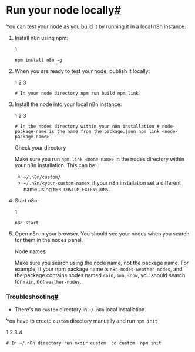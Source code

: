 [](https://github.com/n8n-io/n8n-docs/edit/main/docs/integrations/creating-nodes/test/run-node-locally.md "Edit this page")

# Run your node locally[#](#run-your-node-locally "Permanent link")

You can test your node as you build it by running it in a local n8n instance.

1.  Install n8n using npm:
    
    1
    
    `npm install n8n -g`
    
2.  When you are ready to test your node, publish it locally:
    
    1
    2
    3
    
    `# In your node directory npm run build npm link`
    
3.  Install the node into your local n8n instance:
    
    1
    2
    3
    
    `# In the nodes directory within your n8n installation # node-package-name is the name from the package.json npm link <node-package-name>`
    
    Check your directory
    
    Make sure you run `npm link <node-name>` in the nodes directory within your n8n installation. This can be:
    
    *   `~/.n8n/custom/`
    *   `~/.n8n/<your-custom-name>`: if your n8n installation set a different name using `N8N_CUSTOM_EXTENSIONS`.
    
4.  Start n8n:
    
    1
    
    `n8n start`
    
5.  Open n8n in your browser. You should see your nodes when you search for them in the nodes panel.
    
    Node names
    
    Make sure you search using the node name, not the package name. For example, if your npm package name is `n8n-nodes-weather-nodes`, and the package contains nodes named `rain`, `sun`, `snow`, you should search for `rain`, not `weather-nodes`.
    

### Troubleshooting[#](#troubleshooting "Permanent link")

*   There's no `custom` directory in `~/.n8n` local installation.

You have to create `custom` directory manually and run `npm init`

1
2
3
4

`# In ~/.n8n directory run mkdir custom  cd custom  npm init`